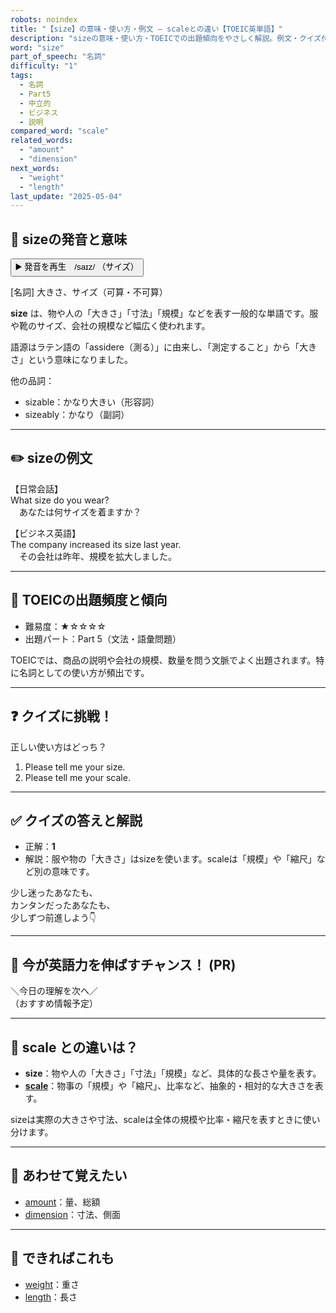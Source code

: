 ```yaml
---
robots: noindex
title: "【size】の意味・使い方・例文 ― scaleとの違い【TOEIC英単語】"
description: "sizeの意味・使い方・TOEICでの出題傾向をやさしく解説。例文・クイズ付きでscaleとの違いもわかりやすく学べます。"
word: "size"
part_of_speech: "名詞"
difficulty: "1"
tags:
  - 名詞
  - Part5
  - 中立的
  - ビジネス
  - 説明
compared_word: "scale"
related_words:
  - "amount"
  - "dimension"
next_words:
  - "weight"
  - "length"
last_update: "2025-05-04"
---
```


## 🔰 sizeの発音と意味

<button class="play-audio" onclick="playTTS('size')">
  <span class="play-audio-main">
    ▶️ 発音を再生　/saɪz/
  </span>
  <span class="play-audio-sub">
    （サイズ）
  </span>
</button>

[名詞] 大きさ、サイズ（可算・不可算）

**size** は、物や人の「大きさ」「寸法」「規模」などを表す一般的な単語です。服や靴のサイズ、会社の規模など幅広く使われます。

語源はラテン語の「assidere（測る）」に由来し、「測定すること」から「大きさ」という意味になりました。

他の品詞：  
- sizable：かなり大きい（形容詞）
- sizeably：かなり（副詞）

---

## ✏️ sizeの例文

【日常会話】  
What size do you wear?  
　あなたは何サイズを着ますか？

【ビジネス英語】  
The company increased its size last year.  
　その会社は昨年、規模を拡大しました。

---

## 🎯 TOEICの出題頻度と傾向

- 難易度：★☆☆☆☆
- 出題パート：Part 5（文法・語彙問題）

TOEICでは、商品の説明や会社の規模、数量を問う文脈でよく出題されます。特に名詞としての使い方が頻出です。

---

## ❓ クイズに挑戦！

正しい使い方はどっち？

1. Please tell me your size.  
2. Please tell me your scale.

---

## ✅ クイズの答えと解説

- 正解：**1**
- 解説：服や物の「大きさ」はsizeを使います。scaleは「規模」や「縮尺」など別の意味です。

少し迷ったあなたも、  
カンタンだったあなたも、  
少しずつ前進しよう👇️

---

## 🚀 今が英語力を伸ばすチャンス！ (PR)

<div class="info-center">
＼今日の理解を次へ／<br>  
（おすすめ情報予定）
</div>

---

## 🤔  scale との違いは？

- **size**：物や人の「大きさ」「寸法」「規模」など、具体的な長さや量を表す。
- **[scale](/word/scale)**：物事の「規模」や「縮尺」、比率など、抽象的・相対的な大きさを表す。

sizeは実際の大きさや寸法、scaleは全体の規模や比率・縮尺を表すときに使い分けます。

---

## 🧩 あわせて覚えたい

- [amount](/word/amount)：量、総額
- [dimension](/word/dimension)：寸法、側面

---

## 📖 できればこれも

- [weight](/word/weight)：重さ
- [length](/word/length)：長さ

<!-- cvid: aid05_bid45 -->
